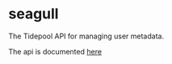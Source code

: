 seagull
=======

The Tidepool API for managing user metadata.

The api is documented [here](http://docs.tidepoolseagull.apiary.io/)
